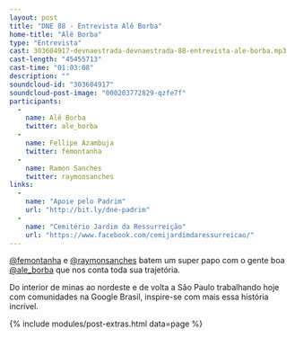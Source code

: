 ```yaml
---
layout: post
title: "DNE 88 - Entrevista Alê Borba"
home-title: "Alê Borba"
type: "Entrevista"
cast: 303604917-devnaestrada-devnaestrada-88-entrevista-ale-borba.mp3
cast-length: "45455713"
cast-time: "01:03:08"
description: ""
soundcloud-id: "303604917"
soundcloud-post-image: "000203772829-qzfe7f"
participants:
  -
    name: Alê Borba
    twitter: ale_borba
  -
    name: Fellipe Azambuja
    twitter: femontanha
  -
    name: Ramon Sanches
    twitter: raymonsanches
links:
  -
    name: "Apoie pelo Padrim"
    url: "http://bit.ly/dne-padrim"
  -
    name: "Cemitério Jardim da Ressurreição"
    url: "https://www.facebook.com/cemijardimdaressurreicao/"
---
```


[@femontanha](https://twitter.com/femontanha) e [@raymonsanches](https://twitter.com/raymonsanches) batem um super papo com o gente boa [@ale_borba](https://twitter.com/ale_borba) que nos conta toda sua trajetória.

Do interior de minas ao nordeste e de volta a São Paulo trabalhando hoje com comunidades na Google Brasil, inspire-se com mais essa história incrível.

{% include modules/post-extras.html data=page %}
